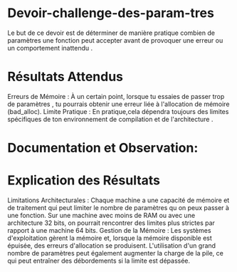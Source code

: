 # Devoir-challenge-des-param-tres
Le but de ce devoir est de déterminer de manière pratique combien de paramètres une fonction peut accepter avant de provoquer une erreur ou un comportement inattendu . 
# Résultats Attendus
 Erreurs de Mémoire :
  À un certain point, lorsque tu essaies de passer trop de paramètres , tu pourrais obtenir une erreur liée à l'allocation de mémoire (bad_alloc).
 Limite Pratique :
  En pratique,cela dépendra toujours des limites spécifiques de ton environnement de compilation et de l'architecture .

# Documentation et Observation:








# Explication des Résultats
  Limitations Architecturales :
   Chaque machine a une capacité de mémoire et de traitement qui peut limiter le nombre de paramètres qu on peux passer à une fonction.
   Sur une machine avec moins de RAM ou avec une architecture 32 bits, on pourrait rencontrer des limites plus strictes par rapport à une machine 64 bits.
  Gestion de la Mémoire :
    Les systèmes d'exploitation gèrent la mémoire et, lorsque la mémoire disponible est épuisée, des erreurs d'allocation se produisent.
     L'utilisation d'un grand nombre de paramètres peut également augmenter la charge de la pile, ce qui peut entraîner des débordements si la limite est dépassée.
